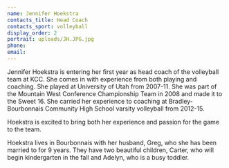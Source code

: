 ```yaml
---
name: Jennifer Hoekstra
contacts_title: Head Coach
contacts_sport: volleyball
display_order: 2
portrait: uploads/JH.JPG.jpg
phone:
email:
---
```


Jennifer Hoekstra is entering her first year as head coach of the volleyball team at KCC. She comes in with experience from both playing and coaching. She played at University of Utah from 2007-11. She was part of the Mountain West Conference Championship Team in 2008 and made it to the Sweet 16. She carried her experience to coaching at Bradley-Bourbonnais Community High School varsity volleyball from 2012-15.

Hoekstra is excited to bring both her experience and passion for the game to the team.

Hoekstra lives in Bourbonnais with her husband, Greg, who she has been married to for 9 years. They have two beautiful children, Carter, who will begin kindergarten in the fall and Adelyn, who is a busy toddler.
